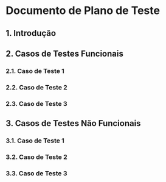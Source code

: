 # Documento de Plano de Teste
## 1. Introdução
## 2. Casos de Testes Funcionais
### 2.1. Caso de Teste 1
### 2.2. Caso de Teste 2
### 2.3. Caso de Teste 3
## 3. Casos de Testes Não Funcionais
### 3.1. Caso de Teste 1
### 3.2. Caso de Teste 2
### 3.3. Caso de Teste 3
